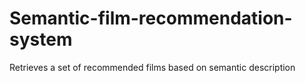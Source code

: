 # Semantic-film-recommendation-system
Retrieves a set of recommended films based on semantic description
